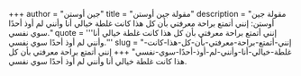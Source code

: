 +++
author = "جين أوستن"
title = "مقولة جين أوستن"
description = "مقولة جين أوستن: إنني أتمتع براحة معرفتي بأن كل هذا كانت غلطة خيالي أنا وأنني لم أوذ أحدًا سوي نفسي."
quote = '''إنني أتمتع براحة معرفتي بأن كل هذا كانت غلطة خيالي أنا وأنني لم أوذ أحدًا سوي نفسي.'''
slug = "إنني-أتمتع-براحة-معرفتي-بأن-كل-هذا-كانت-غلطة-خيالي-أنا-وأنني-لم-أوذ-أحدًا-سوي-نفسي"
+++
إنني أتمتع براحة معرفتي بأن كل هذا كانت غلطة خيالي أنا وأنني لم أوذ أحدًا سوي نفسي.
